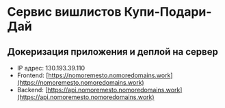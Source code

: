 # Сервис вишлистов Купи-Подари-Дай 

## Докеризация приложения и деплой на сервер

 * IP адрес: 130.193.39.110 
 * Frontend: [https://nomoremesto.nomoredomains.work](https://nomoremesto.nomoredomains.work)
 * Backend: [https://api.nomoremesto.nomoredomains.work](https://api.nomoremesto.nomoredomains.work)